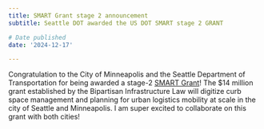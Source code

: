 ```yaml
---
title: SMART Grant stage 2 announcement
subtitle: Seattle DOT awarded the US DOT SMART stage 2 GRANT

# Date published
date: '2024-12-17'

---
```


Congratulation to the City of Minneapolis and the Seattle Department of Transportation for being awarded a stage-2 [SMART Grant](https://www.transportation.gov/sites/dot.gov/files/2024-12/FY24%20Stage%202%20SMART%20Project%20List.pdf)! The $14 million grant established by the Bipartisan Infrastructure Law will digitize curb space management and planning for urban logistics mobility at scale in the city of Seattle and Minneapolis. I am super excited to collaborate on this grant with both cities!


